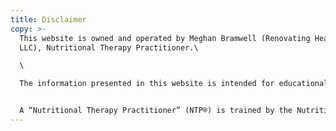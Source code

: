 ```yaml
---
title: Disclaimer
copy: >-
  This website is owned and operated by Meghan Bramwell (Renovating Health,
  LLC), Nutritional Therapy Practitioner.\

  \

  The information presented in this website is intended for educational purposes only, and it hasn't been evaluated by the Food and Drug Administration. This information isn't intended to diagnose, treat, cure or prevent any condition or disease, nor is it medical advice. The information on this website does not replace the advice of a physician. One should always consult a qualified medical professional before engaging in any dietary and/or lifestyle change. It is the responsibility of the individual to consult with their physician prior to making any dietary or supplemental changes.


  A “Nutritional Therapy Practitioner” (NTP®) is trained by the Nutritional Therapy Association, Inc.® which grants a certificate of completion to students who have successfully met course requirements, including written and practical examinations. Note that a Nutritional Therapy Practitioner does not diagnose or treat disease, but instead makes nutritional recommendations for balancing the body and promoting optimal wellness. Nutritional Therapy Practitioners are approved by the Nutritional Therapy Association as a certifying organization, but are not licensed or certified by any state. Please check with your state for specific information on licensing requirements.
---
```

